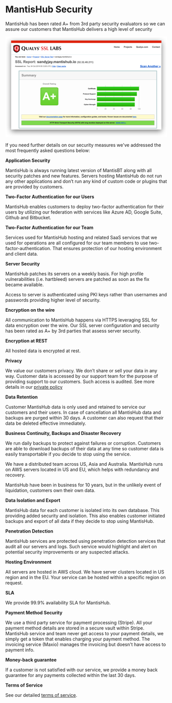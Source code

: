 # MantisHub Security

MantisHub has been rated A+ from 3rd party security evaluators so we can assure our customers that MantisHub delivers a high level of security 

![](./images/security_1.png)

If you need further details on our security measures we've addressed the most frequently asked questions below:

**Application Security**

MantisHub is always running latest version of MantisBT along with all security patches and new features. Servers hosting MantisHub do not run any other applications and don’t run any kind of custom code or plugins that are provided by customers.

**Two-Factor Authentication for our Users**

MantisHub enables customers to deploy two-factor authentication for their users by utilizing our federation with services like Azure AD, Google Suite, Github and Bitbucket.

**Two-Factor Authentication for our Team**

Services used for MantisHub hosting and related SaaS services that we used for operations are all configured for our team members to use two-factor-authentication.  That ensures protection of our hosting environment and client data.

**Server Security**

MantisHub patches its servers on a weekly basis. For high profile vulnerabilities (i.e. hartbleed) servers are patched as soon as the fix became available.

Access to server is authenticated using PKI keys rather than usernames and passwords providing higher level of security.

**Encryption on the wire**

All communication to MantisHub happens via HTTPS leveraging SSL for data encryption over the wire. Our SSL server configuration and security has been rated as A+ by 3rd parties that assess server security.

**Encryption at REST**

All hosted data is encrypted at rest.

**Privacy**

We value our customers privacy. We don’t share or sell your data in any way. Customer data is accessed by our support team for the purpose of providing support to our customers. Such access is audited. See more details in our [private policy](https://www.mantishub.com/privacy-policy)

**Data Retention**

Customer MantisHub data is only used and retained to service our customers and their users. In case of cancellation all MantisHub data and backups are purged within 30 days.  A customer can also request that their data be deleted effective immediately.

**Business Continuity, Backups and Disaster Recovery**

We run daily backups to protect against failures or corruption. Customers are able to download backups of their data at any time so customer data is easily transportable if you decide to stop using the service.

We have a distributed team across US, Asia and Australia. MantisHub runs on AWS servers located in US and EU, which helps with redundancy and recovery.

MantisHub have been in business for 10 years, but in the unlikely event of liquidation, customers own their own data.

**Data Isolation and Export**

MantisHub data for each customer is isolated into its own database. This providing added security and isolation. This also enables customer initiated backups and export of all data if they decide to stop using MantisHub.

**Penetration Detection**

MantisHub services are protected using penetration detection services that audit all our servers and logs.  Such service would highlight and alert on potential security improvements or any suspected attacks.

**Hosting Environment**

All servers are hosted in AWS cloud. We have server clusters located in US region and in the EU. Your service can be hosted within a specific region on request. 

**SLA**

We provide 99.9% availability SLA for MantisHub.

**Payment Method Security**

We use a third party service for payment processing (Stripe). All your payment method details are stored in a secure vault within Stripe. MantisHub service and team never get access to your payment details, we simply get a token that enables charging your payment method.  The invoicing service (Maxio) manages the invoicing but doesn't have access to payment info.

**Money-back guarantee**

If a customer is not satisfied with our service, we provide a money back guarantee for any payments collected within the last 30 days.

**Terms of Service**

See our detailed [terms of service](https://www.mantishub.com/terms-of-service).